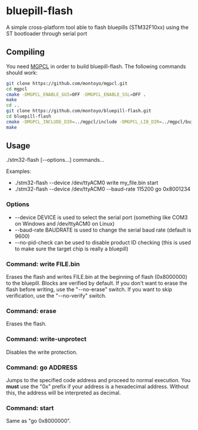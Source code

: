 # bluepill-flash
A simple cross-platform tool able to flash bluepills (STM32F10xx) using the ST bootloader through serial port

## Compiling
You need [MGPCL](https://github.com/montoyo/mgpcl) in order to build bluepill-flash. The following commands should work:
```sh
git clone https://github.com/montoyo/mgpcl.git
cd mgpcl
cmake -DMGPCL_ENABLE_GUI=OFF -DMGPCL_ENABLE_SSL=OFF .
make
cd ..
git clone https://github.com/montoyo/bluepill-flash.git
cd bluepill-flash
cmake -DMGPCL_INCLUDE_DIR=../mgpcl/include -DMGPCL_LIB_DIR=../mgpcl/build .
make
```

## Usage
./stm32-flash [--options...] commands...

Examples:
* ./stm32-flash --device /dev/ttyACM0 write my_file.bin start
* ./stm32-flash --device /dev/ttyACM0 --baud-rate 115200 go 0x8001234

### Options
* --device DEVICE is used to select the serial port (something like COM3 on Windows and /dev/ttyACM0 on Linux)
* --baud-rate BAUDRATE is used to change the serial baud rate (default is 9600)
* --no-pid-check can be used to disable product ID checking (this is used to make sure the target chip is really a bluepill)

### Command: write FILE.bin
Erases the flash and writes FILE.bin at the beginning of flash (0x8000000) to the bluepill. Blocks are verified by default.
If you don't want to erase the flash before writing, use the "--no-erase" switch. If you want to skip verification, use the "--no-verify" switch.

### Command: erase
Erases the flash.

### Command: write-unprotect
Disables the write protection.

### Command: go ADDRESS
Jumps to the specified code address and proceed to normal execution. You **must** use the "0x" prefix if your address
is a hexadecimal address. Without this, the address will be interpreted as decimal.

### Command: start
Same as "go 0x8000000".

